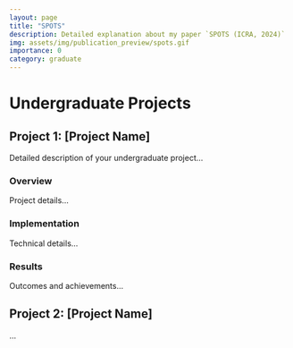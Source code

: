 ```yaml
---
layout: page
title: "SPOTS"
description: Detailed explanation about my paper `SPOTS (ICRA, 2024)`
img: assets/img/publication_preview/spots.gif
importance: 0
category: graduate
---
```


# Undergraduate Projects

## Project 1: [Project Name]

Detailed description of your undergraduate project...

### Overview

Project details...

### Implementation

Technical details...

### Results

Outcomes and achievements...

## Project 2: [Project Name]

...
